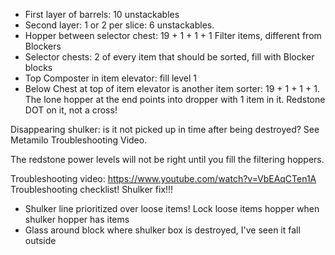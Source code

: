 * First layer of barrels: 10 unstackables
* Second layer: 1 or 2 per slice: 6 unstackables.
* Hopper between selector chest: 19 + 1 + 1 + 1 Filter items, different from Blockers
* Selector chests: 2 of every item that should be sorted, fill with Blocker blocks
* Top Composter in item elevator: fill level 1
* Below Chest at top of item elevator is another item sorter: 19 + 1 + 1 + 1.  The 
  lone hopper at the end points into dropper with 1 item in it.  Redstone DOT on it,
  not a cross!

Disappearing shulker: is it not picked up in time after being destroyed?  See Metamilo
Troubleshooting Video.

The redstone power levels will not be right until you fill the filtering hoppers.


Troubleshooting video:  https://www.youtube.com/watch?v=VbEAqCTen1A
Troubleshooting checklist!  Shulker fix!!!


* Shulker line prioritized over loose items!  Lock loose items hopper when shulker hopper has items
* Glass around block where shulker box is destroyed, I've seen it fall outside
